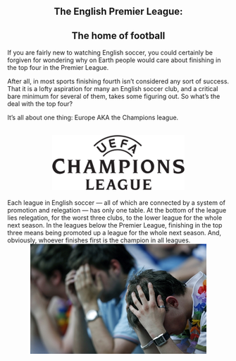 

<center><h2>The English Premier League:</h2></center>
<center><h2>The home of football</h2></center>

If you are fairly new to watching English soccer, you could certainly be forgiven for wondering why on Earth people would care about finishing in the top four in the Premier League.

After all, in most sports finishing fourth isn’t considered any sort of success. That it is a lofty aspiration for many an English soccer club, and a critical bare minimum for several of them, takes some figuring out.
So what’s the deal with the top four?

It’s all about one thing: Europe AKA the Champions league.

<br>
<center><img src="640px-Logo_uefa_2012.png" alt="logo" width="300"></center>

<br>
Each league in English soccer — all of which are connected by a system of promotion and relegation — has only one table. At the bottom of the league lies relegation, for the worst three clubs, to the lower league for the whole next season. In the leagues below the Premier League, finishing in the top three means being promoted up a league for the whole next season. And, obviously, whoever finishes first is the champion in all leagues.

<br>

<center><img src="relegation_3230802b.jpg" alt="logo" width="400"></center>



